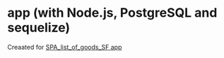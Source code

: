 # app (with Node.js, PostgreSQL and sequelize)
Creaated for [SPA_list_of_goods_SF app](https://github.com/MXMUK/SPA_list_of_goods_SF)

